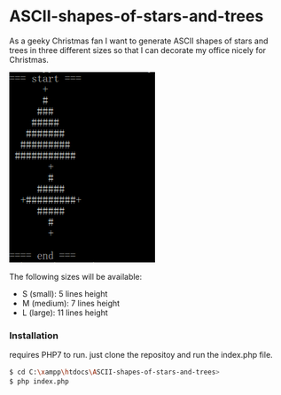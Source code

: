 # ASCII-shapes-of-stars-and-trees
As a geeky Christmas fan I want to generate ASCII shapes of stars and trees in three different sizes so that I can decorate my office nicely for Christmas.

![Sample output](sample_output.png)

The following sizes will be available:
 - S (small): 5 lines height
 - M (medium): 7 lines height
 - L (large): 11 lines height



### Installation

requires PHP7 to run.
just clone the repositoy and run the index.php file. 

```sh
$ cd C:\xampp\htdocs\ASCII-shapes-of-stars-and-trees>
$ php index.php
```
